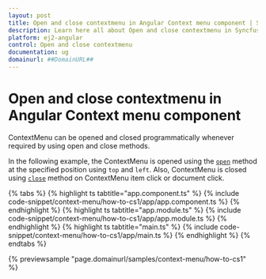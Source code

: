```yaml
---
layout: post
title: Open and close contextmenu in Angular Context menu component | Syncfusion
description: Learn here all about Open and close contextmenu in Syncfusion Angular Context menu component of Syncfusion Essential JS 2 and more.
platform: ej2-angular
control: Open and close contextmenu 
documentation: ug
domainurl: ##DomainURL##
---
```


# Open and close contextmenu in Angular Context menu component

ContextMenu can be opened and closed programmatically whenever required by using open and close methods.

In the following example, the ContextMenu is opened using the [`open`](https://ej2.syncfusion.com/angular/documentation/api/context-menu#open) method at the specified position using `top` and `left`. Also, ContextMenu is closed using [`close`](https://ej2.syncfusion.com/angular/documentation/api/context-menu#close) method on ContextMenu item click or document click.

{% tabs %}
{% highlight ts tabtitle="app.component.ts" %}
{% include code-snippet/context-menu/how-to-cs1/app/app.component.ts %}
{% endhighlight %}
{% highlight ts tabtitle="app.module.ts" %}
{% include code-snippet/context-menu/how-to-cs1/app/app.module.ts %}
{% endhighlight %}
{% highlight ts tabtitle="main.ts" %}
{% include code-snippet/context-menu/how-to-cs1/app/main.ts %}
{% endhighlight %}
{% endtabs %}
  
{% previewsample "page.domainurl/samples/context-menu/how-to-cs1" %}
